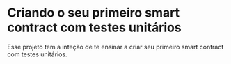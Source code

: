 # Criando o seu primeiro smart contract com testes unitários

Esse projeto tem a inteção de te ensinar a criar seu primeiro smart contract com testes unitários.